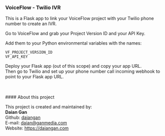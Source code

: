 
### VoiceFlow - Twilio IVR
This is a Flask app to link your VoiceFlow project with your 
Twilio phone number to create an IVR.  

Go to VoiceFlow and grab your Project Version ID and your API Key.  

Add them to your Python environmental variables with the names:  
```text
VF_PROJECT_VERSION_ID
VF_API_KEY
```

Deploy your Flask app (out of this scope) and copy your app URL.  
Then go to Twilio and set up your phone number call incoming webhook to point to
your Flask app URL.  


<br>
<br>
#### About this project

This project is created and maintained by:
<br>
__Daian Gan__<br>
Github: [daiangan](https://github.com/daiangan)<br/>
E-mail: daian@ganmedia.com<br/>
Website: https://daiangan.com<br/>